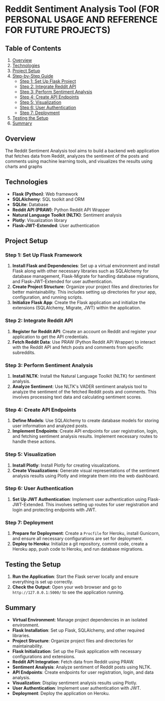 # Reddit Sentiment Analysis Tool (FOR PERSONAL USAGE AND REFERENCE FOR FUTURE PROJECTS)

## Table of Contents

1. [Overview](#overview)
2. [Technologies](#technologies)
3. [Project Setup](#project-setup)
4. [Step-by-Step Guide](#step-by-step-guide)
    - [Step 1: Set Up Flask Project](#step-1-set-up-flask-project)
    - [Step 2: Integrate Reddit API](#step-2-integrate-reddit-api)
    - [Step 3: Perform Sentiment Analysis](#step-3-perform-sentiment-analysis)
    - [Step 4: Create API Endpoints](#step-4-create-api-endpoints)
    - [Step 5: Visualization](#step-5-visualization)
    - [Step 6: User Authentication](#step-6-user-authentication)
    - [Step 7: Deployment](#step-7-deployment)
5. [Testing the Setup](#testing-the-setup)
6. [Summary](#summary)

## Overview

The Reddit Sentiment Analysis tool aims to build a backend web application that fetches data from Reddit, analyzes the sentiment of the posts and comments using machine learning tools, and visualizes the results using charts and graphs

## Technologies

- **Flask (Python)**: Web framework
- **SQLAlchemy**: SQL toolkit and ORM
- **SQLite**: Database
- **Reddit API (PRAW)**: Python Reddit API Wrapper
- **Natural Language Toolkit (NLTK)**: Sentiment analysis
- **Plotly**: Visualization library
- **Flask-JWT-Extended**: User authentication

## Project Setup

### Step 1: Set Up Flask Framework

1. **Install Flask and Dependencies**: Set up a virtual environment and install Flask along with other necessary libraries such as SQLAlchemy for database management, Flask-Migrate for handling database migrations, and Flask-JWT-Extended for user authentication.
2. **Create Project Structure**: Organize your project files and directories for better maintainability. This includes setting up directories for your app, configuration, and running scripts.
3. **Initialize Flask App**: Create the Flask application and initialize the extensions (SQLAlchemy, Migrate, JWT) within the application.

### Step 2: Integrate Reddit API

1. **Register for Reddit API**: Create an account on Reddit and register your application to get the API credentials.
2. **Fetch Reddit Data**: Use PRAW (Python Reddit API Wrapper) to interact with the Reddit API and fetch posts and comments from specific subreddits.

### Step 3: Perform Sentiment Analysis

1. **Install NLTK**: Install the Natural Language Toolkit (NLTK) for sentiment analysis.
2. **Analyze Sentiment**: Use NLTK's VADER sentiment analysis tool to analyze the sentiment of the fetched Reddit posts and comments. This involves processing text data and calculating sentiment scores.

### Step 4: Create API Endpoints

1. **Define Models**: Use SQLAlchemy to create database models for storing user information and analyzed posts.
2. **Implement Endpoints**: Create API endpoints for user registration, login, and fetching sentiment analysis results. Implement necessary routes to handle these actions.

### Step 5: Visualization

1. **Install Plotly**: Install Plotly for creating visualizations.
2. **Create Visualizations**: Generate visual representations of the sentiment analysis results using Plotly and integrate them into the web dashboard.

### Step 6: User Authentication

1. **Set Up JWT Authentication**: Implement user authentication using Flask-JWT-Extended. This involves setting up routes for user registration and login and protecting endpoints with JWT.

### Step 7: Deployment

1. **Prepare for Deployment**: Create a `Procfile` for Heroku, install Gunicorn, and ensure all necessary configurations are set for deployment.
2. **Deploy to Heroku**: Initialize a git repository, commit code, create a Heroku app, push code to Heroku, and run database migrations.

## Testing the Setup

1. **Run the Application**: Start the Flask server locally and ensure everything is set up correctly.
2. **Check the Output**: Open your web browser and go to `http://127.0.0.1:5000/` to see the application running.

## Summary

- **Virtual Environment**: Manage project dependencies in an isolated environment.
- **Flask Installation**: Set up Flask, SQLAlchemy, and other required libraries.
- **Project Structure**: Organize project files and directories for maintainability.
- **Flask Initialization**: Set up the Flask application with necessary configurations and extensions.
- **Reddit API Integration**: Fetch data from Reddit using PRAW.
- **Sentiment Analysis**: Analyze sentiment of Reddit posts using NLTK.
- **API Endpoints**: Create endpoints for user registration, login, and data analysis.
- **Visualization**: Display sentiment analysis results using Plotly.
- **User Authentication**: Implement user authentication with JWT.
- **Deployment**: Deploy the application on Heroku.
